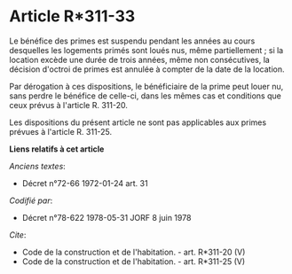 # Article R*311-33

Le bénéfice des primes est suspendu pendant les années au cours desquelles les logements primés sont loués nus, même
partiellement ; si la location excède une durée de trois années, même non consécutives, la décision d'octroi de primes est
annulée à compter de la date de la location. 

Par dérogation à ces dispositions, le bénéficiaire de la prime peut louer nu, sans perdre le bénéfice de celle-ci, dans les
mêmes cas et conditions que ceux prévus à l'article R. 311-20. 

Les dispositions du présent article ne sont pas applicables aux primes prévues à l'article R. 311-25.

**Liens relatifs à cet article**

_Anciens textes_:

  - Décret n°72-66 1972-01-24 art. 31

_Codifié par_:

  - Décret n°78-622 1978-05-31 JORF 8 juin 1978

_Cite_:

  - Code de la construction et de l'habitation. - art. R*311-20 (V)
  - Code de la construction et de l'habitation. - art. R*311-25 (V)
